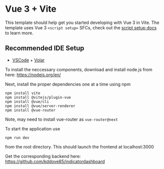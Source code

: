 # Vue 3 + Vite

This template should help get you started developing with Vue 3 in Vite. The template uses Vue 3 `<script setup>` SFCs, check out the [script setup docs](https://v3.vuejs.org/api/sfc-script-setup.html#sfc-script-setup) to learn more.

## Recommended IDE Setup

- [VSCode](https://code.visualstudio.com/) + [Volar](https://marketplace.visualstudio.com/items?itemName=johnsoncodehk.volar)

To install the neccessary components, download and install node.js from here: https://nodejs.org/en/

Next, install the proper dependencies one at a time using npm
```
npm install vite
npm install @vitejs/plugin-vue
npm install @vue/cli
npm install @vue/server-renderer
npm install @vue-router
```

Note, may need to install vue-router as ```vue-router@next```

To start the application use
```
npm run dev
```
from the root directory. This should launch the frontend at localhost:3000

Get the corresponding backend here: https://github.com/kddove85/indicatordashboard
